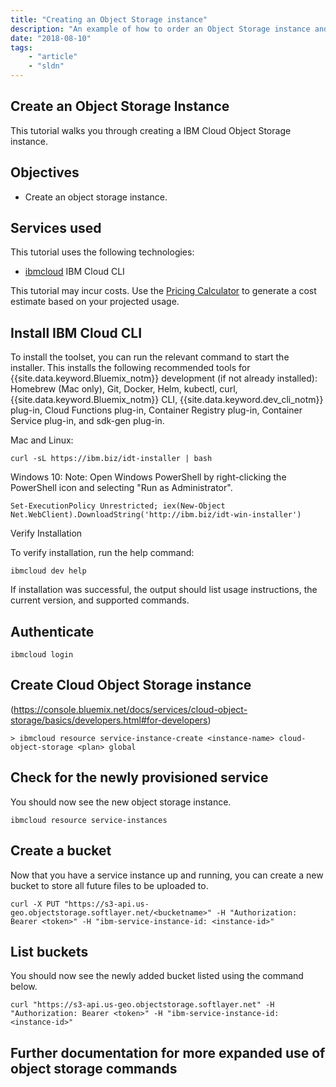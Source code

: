 ```yaml
---
title: "Creating an Object Storage instance"
description: "An example of how to order an Object Storage instance and interact via the API."
date: "2018-08-10"
tags:
    - "article"
    - "sldn"
---
```



## Create an Object Storage Instance

This tutorial walks you through creating a IBM Cloud Object Storage instance.

## Objectives

* Create an object storage instance.

## Services used

This tutorial uses the following technologies:
* [ibmcloud](https://console.bluemix.net/docs/cli/index.html#overview) IBM Cloud CLI

This tutorial may incur costs. Use the [Pricing Calculator](https://console.bluemix.net/pricing/) to generate a cost estimate based on your projected usage.

## Install IBM Cloud CLI
To install the toolset, you can run the relevant command to start the installer. This installs the following recommended tools for {{site.data.keyword.Bluemix_notm}} development (if not already installed): Homebrew (Mac only), Git, Docker, Helm, kubectl, curl, {{site.data.keyword.Bluemix_notm}} CLI, {{site.data.keyword.dev_cli_notm}} plug-in, Cloud Functions plug-in, Container Registry plug-in, Container Service plug-in, and sdk-gen plug-in.

Mac and Linux:
```
curl -sL https://ibm.biz/idt-installer | bash
```

Windows 10:
    Note: Open Windows PowerShell by right-clicking the PowerShell icon and selecting "Run as Administrator".
```
Set-ExecutionPolicy Unrestricted; iex(New-Object Net.WebClient).DownloadString('http://ibm.biz/idt-win-installer')
```

Verify Installation

To verify installation, run the help command:
```
ibmcloud dev help
```

If installation was successful, the output should list usage instructions, the current version, and supported commands.

## Authenticate


```
ibmcloud login
```


## Create Cloud Object Storage instance
(https://console.bluemix.net/docs/services/cloud-object-storage/basics/developers.html#for-developers)
```
> ibmcloud resource service-instance-create <instance-name> cloud-object-storage <plan> global
```

## Check for the newly provisioned service
You should now see the new object storage instance.
```
ibmcloud resource service-instances
```

## Create a bucket
Now that you have a service instance up and running, you can create a new bucket to store all future files to be uploaded to.
```
curl -X PUT "https://s3-api.us-geo.objectstorage.softlayer.net/<bucketname>" -H "Authorization: Bearer <token>" -H "ibm-service-instance-id: <instance-id>"
```

## List buckets
You should now see the newly added bucket listed using the command below.
```
curl "https://s3-api.us-geo.objectstorage.softlayer.net" -H "Authorization: Bearer <token>" -H "ibm-service-instance-id: <instance-id>"
```

## Further documentation for more expanded use of object storage commands
[](https://console.bluemix.net/docs/services/cloud-object-storage/cli/curl.html)

